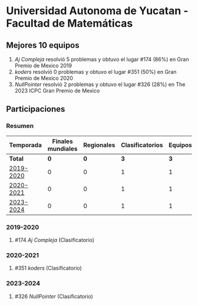 ---
---

# Universidad Autonoma de Yucatan - Facultad de Matemáticas

## Mejores 10 equipos

1. _Aj Compleja_ resolvió 5 problemas y obtuvo el lugar #174 (86%) en Gran Premio de Mexico 2019
1. _koders_ resolvió 0 problemas y obtuvo el lugar #351 (50%) en Gran Premio de Mexico 2020
1. _NullPointer_ resolvió 2 problemas y obtuvo el lugar #326 (28%) en The 2023 ICPC Gran Premio de Mexico

## Participaciones

### Resumen

| Temporada | Finales mundiales | Regionales | Clasificatorios | Equipos |
| --- | --- | --- | --- | --- |
| **Total** | **0** | **0** | **3** | **3** |
| [2019-2020](#2019-2020) | 0 | 0 | 1 | 1 |
| [2020-2021](#2020-2021) | 0 | 0 | 1 | 1 |
| [2023-2024](#2023-2024) | 0 | 0 | 1 | 1 |

### 2019-2020

1. #174 _Aj Compleja_ (Clasificatorio)

### 2020-2021

1. #351 _koders_ (Clasificatorio)

### 2023-2024

1. #326 _NullPointer_ (Clasificatorio)



